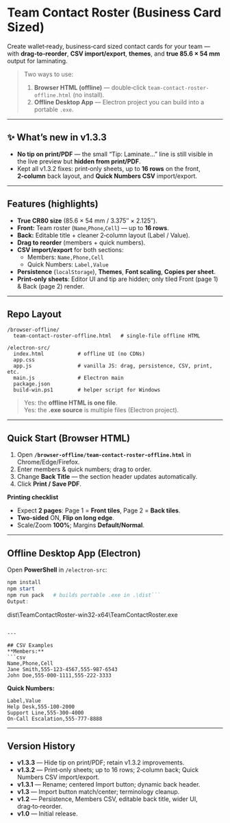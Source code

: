 
# Team Contact Roster (Business Card Sized)

Create wallet‑ready, business‑card sized contact cards for your team — with **drag‑to‑reorder**, **CSV import/export**, **themes**, and **true 85.6 × 54 mm** output for laminating.

> Two ways to use:
> 1) **Browser HTML (offline)** — double‑click `team-contact-roster-offline.html` (no install).  
> 2) **Offline Desktop App** — Electron project you can build into a portable `.exe`.

---

## ✨ What’s new in v1.3.3
- **No tip on print/PDF** — the small “Tip: Laminate…” line is still visible in the live preview but **hidden from print/PDF**.
- Kept all v1.3.2 fixes: print‑only sheets, up to **16 rows** on the front, **2‑column** back layout, and **Quick Numbers CSV** import/export.

---

## Features (highlights)
- **True CR80 size** (85.6 × 54 mm / 3.375″ × 2.125″).
- **Front:** Team roster (`Name`,`Phone`,`Cell`) — up to **16 rows**.
- **Back:** Editable title + cleaner 2‑column layout (Label / Value).
- **Drag to reorder** (members + quick numbers).
- **CSV import/export** for both sections:
  - Members: `Name,Phone,Cell`
  - Quick Numbers: `Label,Value`
- **Persistence** (`localStorage`), **Themes**, **Font scaling**, **Copies per sheet**.
- **Print‑only sheets**: Editor UI and tip are hidden; only tiled Front (page 1) & Back (page 2) render.

---

## Repo Layout
```
/browser-offline/
  team-contact-roster-offline.html   # single-file offline HTML

/electron-src/
  index.html           # offline UI (no CDNs)
  app.css
  app.js               # vanilla JS: drag, persistence, CSV, print, etc.
  main.js              # Electron main
  package.json
  build-win.ps1        # helper script for Windows
```

> Yes: the **offline HTML is one file**.  
> Yes: the **.exe source** is multiple files (Electron project).

---

## Quick Start (Browser HTML)
1. Open **`/browser-offline/team-contact-roster-offline.html`** in Chrome/Edge/Firefox.
2. Enter members & quick numbers; drag to order.
3. Change **Back Title** — the section header updates automatically.
4. Click **Print / Save PDF**.

**Printing checklist**
- Expect **2 pages**: Page 1 = **Front tiles**, Page 2 = **Back tiles**.
- **Two‑sided** ON, **Flip on long edge**.
- Scale/Zoom **100%**; Margins **Default/Normal**.

---

## Offline Desktop App (Electron)
Open **PowerShell** in `/electron-src`:
```powershell
npm install
npm start
npm run pack   # builds portable .exe in .\dist```
Output:
```
dist\TeamContactRoster-win32-x64\TeamContactRoster.exe
```

---

## CSV Examples
**Members:**
```csv
Name,Phone,Cell
Jane Smith,555-123-4567,555-987-6543
John Doe,555-000-1111,555-222-3333
```
**Quick Numbers:**
```csv
Label,Value
Help Desk,555-100-2000
Support Line,555-300-4000
On-Call Escalation,555-777-8888
```

---

## Version History
- **v1.3.3** — Hide tip on print/PDF; retain v1.3.2 improvements.
- **v1.3.2** — Print‑only sheets; up to 16 rows; 2‑column back; Quick Numbers CSV import/export.
- **v1.3.1** — Rename; centered Import button; dynamic back header.
- **v1.3** — Import button match/center; terminology cleanup.
- **v1.2** — Persistence, Members CSV, editable back title, wider UI, drag‑to‑reorder.
- **v1.0** — Initial release.
